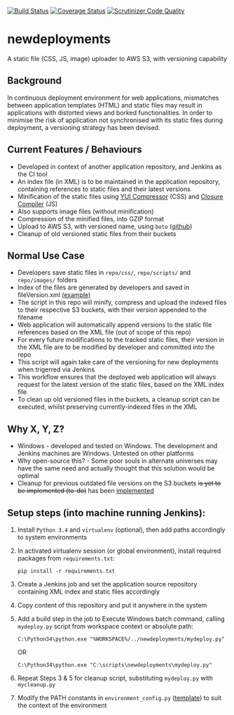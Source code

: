 [![Build Status](https://travis-ci.org/azam-a/newdeployments.svg?branch=master)](https://travis-ci.org/azam-a/newdeployments) [![Coverage Status](https://coveralls.io/repos/azam-a/newdeployments/badge.svg?branch=master)](https://coveralls.io/r/azam-a/newdeployments?branch=master) [![Scrutinizer Code Quality](https://scrutinizer-ci.com/g/azam-a/newdeployments/badges/quality-score.png?b=master)](https://scrutinizer-ci.com/g/azam-a/newdeployments/?branch=master)

# newdeployments

A static file (CSS, JS, image) uploader to AWS S3, with versioning capability

## Background

In continuous deployment environment for web applications, mismatches between application templates (HTML) and static files may result in applications with distorted views and borked functionalities. In order to minimise the risk of application not synchronised with its static files during deployment, a versioning strategy has been devised.

## Current Features / Behaviours

- Developed in context of another application repository, and Jenkins as the CI tool
- An index file (in XML) is to be maintained in the application repository, containing references to static files and their latest versions
- Minification of the static files using [YUI Compressor](http://yui.github.io/yuicompressor/) (CSS) and [Closure Compiler](https://developers.google.com/closure/compiler/) (JS)
- Also supports image files (without minification)
- Compression of the minified files, into GZIP format
- Upload to AWS S3, with versioned name, using `boto` ([github](https://github.com/boto/boto))
- Cleanup of old versioned static files from their buckets

## Normal Use Case

- Developers save static files in `repo/css/`, `repo/scripts/` and `repo/images/` folders
- Index of the files are generated by developers and saved in fileVersion.xml [(example)](https://github.com/azam-a/newdeployments/blob/master/fixtures/end_to_end/config/fileVersion2.xml)
- The script in this repo will minify, compress and upload the indexed files to their respective S3 buckets, with their version appended to the filename
- Web application will automatically append versions to the static file references based on the XML file (out of scope of this repo)
- For every future modifications to the tracked static files, their version in the XML file are to be modified by developer and committed into the repo
- This script will again take care of the versioning for new deployments when trigerred via Jenkins
- This workflow ensures that the deployed web application will always request for the latest version of the static files, based on the XML index file
- To clean up old versioned files in the buckets, a cleanup script can be executed, whilst preserving currently-indexed files in the XML

## Why X, Y, Z?

- Windows - developed and tested on Windows. The development and Jenkins machines are Windows. Untested on other platforms
- Why open-source this? - Some poor souls in alternate universes may have the same need and actually thought that this solution would be optimal
- Cleanup for previous outdated file versions on the S3 buckets <del>is yet to be implemented (to-do)</del> has been [implemented](https://github.com/azam-a/newdeployments/blob/master/mycleanup.py)

## Setup steps (into machine running Jenkins):

1. Install `Python 3.4` and `virtualenv` (optional), then add paths accordingly to system environments

2. In activated virtualenv session (or global environment), install required packages from `requirements.txt`:

    ```
    pip install -r requirements.txt
    ```

3. Create a Jenkins job and set the application source repository containing XML index and static files accordingly

4. Copy content of this repository and put it anywhere in the system 

5. Add a build step in the job to Execute Windows batch command, calling `mydeploy.py` script from workspace context or absolute path:

    ```
    C:\Python34\python.exe "%WORKSPACE%/../newdeployments/mydeploy.py"
    ```

    OR

    ```
    C:\Python34\python.exe "C:\scripts\newdeployments\mydeploy.py"
    ```

6. Repeat Steps 3 & 5 for cleanup script, substituting `mydeploy.py` with `mycleanup.py`

7. Modify the PATH constants in `environment_config.py` ([template](https://github.com/azam-a/newdeployments/blob/master/environment_config.py)) to suit the context of the environment
